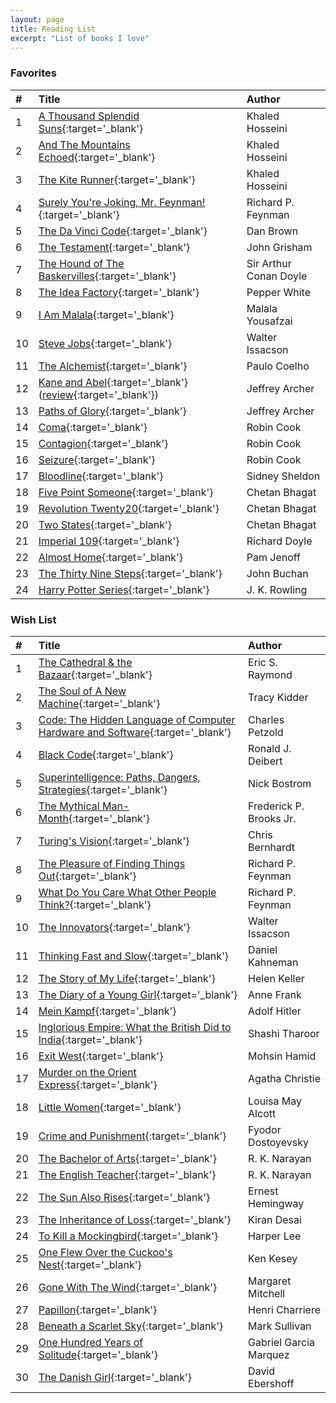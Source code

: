 ```yaml
---
layout: page
title: Reading List
excerpt: "List of books I love"
---
```


### Favorites

|#|Title|Author|
|:---|:---|:---|
|1|[A Thousand Splendid Suns](http://a.co/2l7ETiG){:target='_blank'}|Khaled Hosseini|
|2|[And The Mountains Echoed](http://a.co/8bWBtDq){:target='_blank'}|Khaled Hosseini|
|3|[The Kite Runner](http://a.co/3WRFolt){:target='_blank'}|Khaled Hosseini|
|4|[Surely You're Joking, Mr. Feynman!](http://a.co/2QYXgUG){:target='_blank'}|Richard P. Feynman|
|5|[The Da Vinci Code](http://a.co/gYa6CMs){:target='_blank'}|Dan Brown|
|6|[The Testament](http://a.co/1sOjiAj){:target='_blank'}|John Grisham|
|7|[The Hound of The Baskervilles](http://a.co/bzPZB2i){:target='_blank'}|Sir Arthur Conan Doyle|
|8|[The Idea Factory](http://a.co/ioE8CsV){:target='_blank'}|Pepper White|
|9|[I Am Malala](http://a.co/itGMMK5){:target='_blank'}|Malala Yousafzai|
|10|[Steve Jobs](http://a.co/79fkAIg){:target='_blank'}|Walter Issacson|
|11|[The Alchemist](http://a.co/1kx8lXr){:target='_blank'}|Paulo Coelho|
|12|[Kane and Abel](http://a.co/2DLvQku){:target='_blank'} ([review](https://arjunkrishnababu96.github.io/personal-story/book-review-kane-and-abel/){:target='_blank'})|Jeffrey Archer|
|13|[Paths of Glory](http://a.co/2CGLaiQ){:target='_blank'}|Jeffrey Archer|
|14|[Coma](http://a.co/gMQsUgv){:target='_blank'}|Robin Cook|
|15|[Contagion](http://a.co/aYlJZY2){:target='_blank'}|Robin Cook|
|16|[Seizure](http://a.co/aQFxBzh){:target='_blank'}|Robin Cook|
|17|[Bloodline](http://a.co/66tFw3w){:target='_blank'}|Sidney Sheldon|
|18|[Five Point Someone](http://a.co/2w8bGEC){:target='_blank'}|Chetan Bhagat|
|19|[Revolution Twenty20](http://a.co/3kVG1z3){:target='_blank'}|Chetan Bhagat|
|20|[Two States](http://a.co/cxDadtg){:target='_blank'}|Chetan Bhagat|
|21|[Imperial 109](http://a.co/cvRoERT){:target='_blank'}|Richard Doyle|
|22|[Almost Home](http://a.co/iynQb16){:target='_blank'}|Pam Jenoff|
|23|[The Thirty Nine Steps](http://a.co/5DijlbF){:target='_blank'}|John Buchan|
|24|[Harry Potter Series](http://a.co/3ydv73a){:target='_blank'}|J. K. Rowling|

### Wish List

|#|Title|Author|
|:---|:---|:---|
|1|[The Cathedral & the Bazaar](http://a.co/4BVYIwF){:target='_blank'}|Eric S. Raymond|
|2|[The Soul of A New Machine](http://a.co/0OqFDNp){:target='_blank'}|Tracy Kidder|
|3|[Code: The Hidden Language of Computer Hardware and Software](http://a.co/dCYuVT9){:target='_blank'}|Charles Petzold|
|4|[Black Code](http://a.co/7hjNy4c){:target='_blank'}|Ronald J. Deibert|
|5|[Superintelligence: Paths, Dangers, Strategies](http://a.co/8PPVWT5){:target='_blank'}|Nick Bostrom|
|6|[The Mythical Man-Month](http://a.co/73EhQnI){:target='_blank'}|Frederick P. Brooks Jr.|
|7|[Turing's Vision](http://a.co/fQi9EP6){:target='_blank'}|Chris Bernhardt|
|8|[The Pleasure of Finding Things Out](http://a.co/gRYBC1a){:target='_blank'}|Richard P. Feynman|
|9|[What Do You Care What Other People Think?](http://a.co/77ZWjQZ){:target='_blank'}|Richard P. Feynman|
|10|[The Innovators](http://a.co/ffC2OPo){:target='_blank'}|Walter Issacson|
|11|[Thinking Fast and Slow](http://a.co/d7TfKY4){:target='_blank'}|Daniel Kahneman|
|12|[The Story of My Life](http://a.co/3bk3Nrg){:target='_blank'}|Helen Keller|
|13|[The Diary of a Young Girl](http://a.co/7Um241K){:target='_blank'}|Anne Frank|
|14|[Mein Kampf](http://a.co/a85NdTf){:target='_blank'}|Adolf Hitler|
|15|[Inglorious Empire: What the British Did to India](http://a.co/899K9dF){:target='_blank'}|Shashi Tharoor|
|16|[Exit West](http://a.co/8d0u9x7){:target='_blank'}|Mohsin Hamid|
|17|[Murder on the Orient Express](http://a.co/ebDlrHR){:target='_blank'}|Agatha Christie|
|18|[Little Women](http://a.co/7OaNtR9){:target='_blank'}|Louisa May Alcott|
|19|[Crime and Punishment](http://a.co/fQHomP8){:target='_blank'}|Fyodor Dostoyevsky|
|20|[The Bachelor of Arts](http://a.co/eaCUebe){:target='_blank'}|R. K. Narayan|
|21|[The English Teacher](http://a.co/3WjdbEr){:target='_blank'}|R. K. Narayan|
|22|[The Sun Also Rises](http://a.co/aqU6Ess){:target='_blank'}|Ernest Hemingway|
|23|[The Inheritance of Loss](http://a.co/667tXNU){:target='_blank'}|Kiran Desai|
|24|[To Kill a Mockingbird](http://a.co/4PaTLuO){:target='_blank'}|Harper Lee|
|25|[One Flew Over the Cuckoo's Nest](http://a.co/aRfuaFX){:target='_blank'}|Ken Kesey|
|26|[Gone With The Wind](http://a.co/1dt3Ki8){:target='_blank'}|Margaret Mitchell|
|27|[Papillon](http://a.co/7l48fHJ){:target='_blank'}|Henri Charriere|
|28|[Beneath a Scarlet Sky](){:target='_blank'}|Mark Sullivan|
|29|[One Hundred Years of Solitude](http://a.co/dpB9Cjw){:target='_blank'}|Gabriel Garcia Marquez|
|30|[The Danish Girl](http://a.co/alexnX0){:target='_blank'}|David Ebershoff|
